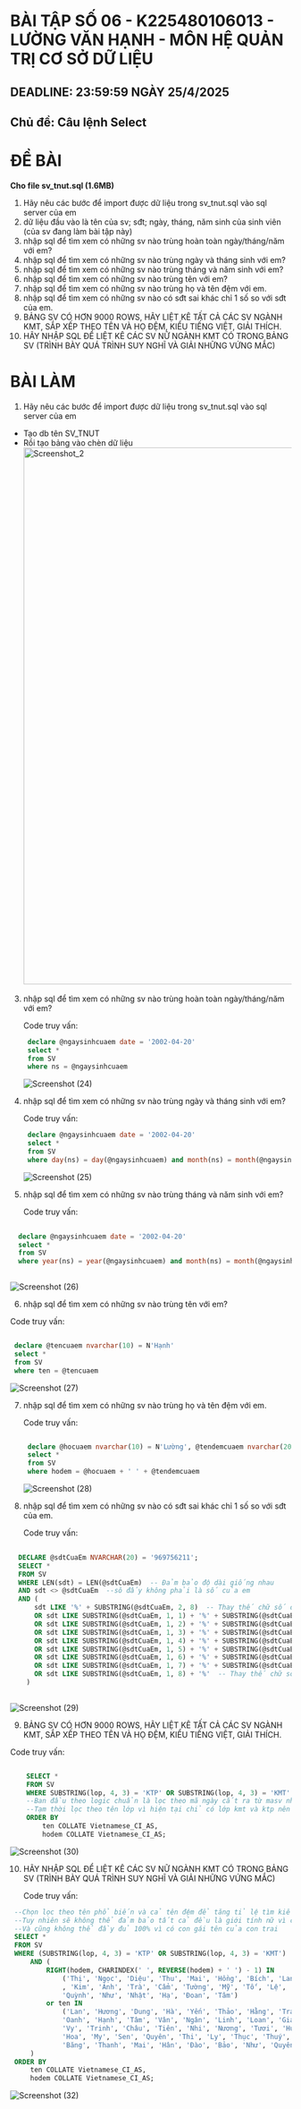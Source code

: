 # BÀI TẬP SỐ 06 - K225480106013 - LƯỜNG VĂN HẠNH - MÔN HỆ QUẢN TRỊ CƠ SỞ DỮ LIỆU
## DEADLINE: 23:59:59 NGÀY 25/4/2025
## Chủ đề: Câu lệnh Select
# ĐỀ BÀI
**Cho file sv_tnut.sql (1.6MB)**
1. Hãy nêu các bước để import được dữ liệu trong sv_tnut.sql vào sql server của em
2. dữ liệu đầu vào là tên của sv; sđt; ngày, tháng, năm sinh của sinh viên (của sv đang làm bài tập này)
3. nhập sql để tìm xem có những sv nào trùng hoàn toàn ngày/tháng/năm với em?
4. nhập sql để tìm xem có những sv nào trùng ngày và tháng sinh với em?
5. nhập sql để tìm xem có những sv nào trùng tháng và năm sinh với em?
6. nhập sql để tìm xem có những sv nào trùng tên với em?
7. nhập sql để tìm xem có những sv nào trùng họ và tên đệm với em.
8. nhập sql để tìm xem có những sv nào có sđt sai khác chỉ 1 số so với sđt của em.
9. BẢNG SV CÓ HƠN 9000 ROWS, HÃY LIỆT KÊ TẤT CẢ CÁC SV NGÀNH KMT, SẮP XẾP THEO TÊN VÀ HỌ ĐỆM, KIỂU TIẾNG  VIỆT, GIẢI THÍCH.
10. HÃY NHẬP SQL ĐỂ LIỆT KÊ CÁC SV NỮ NGÀNH KMT CÓ TRONG BẢNG SV (TRÌNH BÀY QUÁ TRÌNH SUY NGHĨ VÀ GIẢI NHỮNG VỨNG MẮC)

# BÀI LÀM
1. Hãy nêu các bước để import được dữ liệu trong sv_tnut.sql vào sql server của em
- Tạo db tên SV_TNUT
- Rồi tạo bảng vào chèn dữ liệu
  <img width="960" alt="Screenshot_2" src="https://github.com/user-attachments/assets/378f5d9c-c60c-49bb-8a1d-b84a157c1038" />

3. nhập sql để tìm xem có những sv nào trùng hoàn toàn ngày/tháng/năm với em?
   
   Code truy vấn:
   
   ```sql
    declare @ngaysinhcuaem date = '2002-04-20'	
    select * 
    from SV
    where ns = @ngaysinhcuaem
   ```
   
   ![Screenshot (24)](https://github.com/user-attachments/assets/9fb7dc6f-a4d4-4290-bd05-b444a4907171)

4. nhập sql để tìm xem có những sv nào trùng ngày và tháng sinh với em?
   
   Code truy vấn:
   
   ```sql
    declare @ngaysinhcuaem date = '2002-04-20'
    select * 
    from SV
    where day(ns) = day(@ngaysinhcuaem) and month(ns) = month(@ngaysinhcuaem)
   ```
   
   ![Screenshot (25)](https://github.com/user-attachments/assets/6e5be5e6-9726-4104-ab8b-936e28e7fa34)

5. nhập sql để tìm xem có những sv nào trùng tháng và năm sinh với em?
   
   Code truy vấn:
   
```sql
   
  declare @ngaysinhcuaem date = '2002-04-20'
  select * 
  from SV
  where year(ns) = year(@ngaysinhcuaem) and month(ns) = month(@ngaysinhcuaem)
  
```

   ![Screenshot (26)](https://github.com/user-attachments/assets/9b573222-3204-4dd1-b19e-820608e3c6b7)

6. nhập sql để tìm xem có những sv nào trùng tên với em?

Code truy vấn:

   ```sql

    declare @tencuaem nvarchar(10) = N'Hạnh'
    select * 
    from SV
    where ten = @tencuaem

   ```
   ![Screenshot (27)](https://github.com/user-attachments/assets/ffcafd57-150d-44c0-b028-093a1b4c9b3e)

7. nhập sql để tìm xem có những sv nào trùng họ và tên đệm với em.

   Code truy vấn:
   
   ```sql
   
    declare @hocuaem nvarchar(10) = N'Lường', @tendemcuaem nvarchar(20) = N'Văn'
    select * 
    from SV
    where hodem = @hocuaem + ' ' + @tendemcuaem
   
   ```
   
   ![Screenshot (28)](https://github.com/user-attachments/assets/6991aea9-4849-4dc9-afd9-1398bfbc49d7)

8. nhập sql để tìm xem có những sv nào có sđt sai khác chỉ 1 số so với sđt của em.

    Code truy vấn:
   
```sql
   
  DECLARE @sdtCuaEm NVARCHAR(20) = '969756211';
  SELECT *
  FROM SV
  WHERE LEN(sdt) = LEN(@sdtCuaEm)  -- Đảm bảo độ dài giống nhau
  AND sdt <> @sdtCuaEm	--sô đấy không phải là số của em
  AND (
      sdt LIKE '%' + SUBSTRING(@sdtCuaEm, 2, 8)  -- Thay thế chữ số đầu tiên
      OR sdt LIKE SUBSTRING(@sdtCuaEm, 1, 1) + '%' + SUBSTRING(@sdtCuaEm, 3, 7)  -- Thay thế chữ số thứ 2
      OR sdt LIKE SUBSTRING(@sdtCuaEm, 1, 2) + '%' + SUBSTRING(@sdtCuaEm, 4, 6)  -- Thay thế chữ số thứ 3
      OR sdt LIKE SUBSTRING(@sdtCuaEm, 1, 3) + '%' + SUBSTRING(@sdtCuaEm, 5, 5)  -- Thay thế chữ số thứ 4
      OR sdt LIKE SUBSTRING(@sdtCuaEm, 1, 4) + '%' + SUBSTRING(@sdtCuaEm, 6, 4)  -- Thay thế chữ số thứ 5
      OR sdt LIKE SUBSTRING(@sdtCuaEm, 1, 5) + '%' + SUBSTRING(@sdtCuaEm, 7, 3)  -- Thay thế chữ số thứ 6
      OR sdt LIKE SUBSTRING(@sdtCuaEm, 1, 6) + '%' + SUBSTRING(@sdtCuaEm, 8, 2)  -- Thay thế chữ số thứ 7
      OR sdt LIKE SUBSTRING(@sdtCuaEm, 1, 7) + '%' + SUBSTRING(@sdtCuaEm, 9, 1)  -- Thay thế chữ số thứ 8
      OR sdt LIKE SUBSTRING(@sdtCuaEm, 1, 8) + '%'  -- Thay thế chữ số thứ 9
    )
    
```

   ![Screenshot (29)](https://github.com/user-attachments/assets/4eab7d04-238b-42af-895b-d37fc7dffe0e)

9. BẢNG SV CÓ HƠN 9000 ROWS, HÃY LIỆT KÊ TẤT CẢ CÁC SV NGÀNH KMT, SẮP XẾP THEO TÊN VÀ HỌ ĐỆM, KIỂU TIẾNG  VIỆT, GIẢI THÍCH.

Code truy vấn:

```sql

    SELECT *
    FROM SV
    WHERE SUBSTRING(lop, 4, 3) = 'KTP' OR SUBSTRING(lop, 4, 3) = 'KMT'
    --Ban đầu theo logic chuẩn là lọc theo mã ngày cắt ra từ masv nhưng kết quả lại lẫn sv của ngành khác (hơi khó hiểu)
    --Tạm thời lọc theo tên lớp vì hiện tại chỉ có lớp kmt và ktp nên kết quả tìm kiếm là chính xác ở hiện tại.
    ORDER BY 
        ten COLLATE Vietnamese_CI_AS,
        hodem COLLATE Vietnamese_CI_AS;
```

   ![Screenshot (30)](https://github.com/user-attachments/assets/4ddc2513-2578-498f-a236-c0408d383b62)

10. HÃY NHẬP SQL ĐỂ LIỆT KÊ CÁC SV NỮ NGÀNH KMT CÓ TRONG BẢNG SV (TRÌNH BÀY QUÁ TRÌNH SUY NGHĨ VÀ GIẢI NHỮNG VỨNG MẮC)

    Code truy vấn:
    
   ```sql
    --Chọn lọc theo tên phổ biến và cả tên đệm để tăng tỉ lệ tìm kiếm.
    --Tuy nhiên sẽ không thể đảm bảo tất cả đều là giới tính nữ vì có nhiều tên lạ
    --Và cũng không thể đầy đủ 100% vì có con gái tên của con trai
    SELECT *
    FROM SV
    WHERE (SUBSTRING(lop, 4, 3) = 'KTP' OR SUBSTRING(lop, 4, 3) = 'KMT')
        AND (
            RIGHT(hodem, CHARINDEX(' ', REVERSE(hodem) + ' ') - 1) IN 
                ('Thị', 'Ngọc', 'Diệu', 'Thu', 'Mai', 'Hồng', 'Bích', 'Lan', 'Tuyết', 'Phương'
    			, 'Kim', 'Ánh', 'Trà', 'Cẩm', 'Tường', 'Mỹ', 'Tố', 'Lệ', 'Thùy', 'Vân',
    			'Quỳnh', 'Như', 'Nhật', 'Hạ', 'Đoan', 'Tâm')
            or ten IN 
                ('Lan', 'Hương', 'Dung', 'Hà', 'Yến', 'Thảo', 'Hằng', 'Trang', 'Nhung', 'Trang', 'Hiền',
    			'Oanh', 'Hạnh', 'Tâm', 'Vân', 'Ngân', 'Linh', 'Loan', 'Giang', 'Tuyền', 'Diễm',
    			'Vy', 'Trinh', 'Châu', 'Tiên', 'Nhi', 'Nương', 'Tươi', 'Huệ', 'Liên', 'Thủy',
    			'Hoa', 'My', 'Sen', 'Quyên', 'Thi', 'Ly', 'Thục', 'Thuý', 'Nguyệt', 'Ánh',
    			'Băng', 'Thanh', 'Mai', 'Hân', 'Đào', 'Bảo', 'Như', 'Quyến', 'Hạnh', 'Phương')
        )
    ORDER BY 
        ten COLLATE Vietnamese_CI_AS,
        hodem COLLATE Vietnamese_CI_AS;
   ```

   ![Screenshot (32)](https://github.com/user-attachments/assets/83661ad5-b094-454d-b65d-9d4a2e913153)
